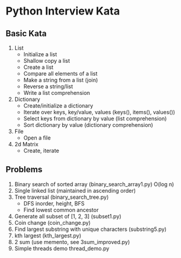 # Python Interview Kata
## Basic Kata
1. List
    - Initialize a list
    - Shallow copy a list
    - Create a list
    - Compare all elements of a list
    - Make a string from a list (join)
    - Reverse a string/list
    - Write a list comprehension
1. Dictionary
    - Create/initialize a dictionary
    - Iterate over keys, key/value, values (keys(), items(), values())
    - Select keys from dictionary by value (list comprehension)
    - Sort dictionary by value (dictionary comprehension)
1. File
    - Open a file  
1. 2d Matrix
    - Create, iterate
## Problems
1. Binary search of sorted array (binary_search_array1.py) O(log n)
1. Single linked list (maintained in ascending order)
1. Tree traversal (binary_search_tree.py)
    - DFS inorder, height, BFS
    - Find lowest common ancestor
1. Generate all subset of [1, 2, 3] (subset1.py)
1. Coin change (coin_change.py)
1. Find largest substring with unique characters (substring5.py)
1. kth largest (kth_largest.py)
1. 2 sum (use memento, see 3sum_improved.py)
1. Simple threads demo thread_demo.py